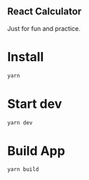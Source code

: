 ## React Calculator

Just for fun and practice.

# Install
```sh
yarn
```

# Start dev
```sh
yarn dev
```

# Build App

```sh
yarn build
```
